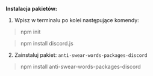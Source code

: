 **Instalacja pakietów:**

1. Wpisz w terminalu po kolei następujące komendy:

> npm init

> npm install discord.js

2. Zainstaluj pakiet: `anti-swear-words-packages-discord`
   
> npm install anti-swear-words-packages-discord
